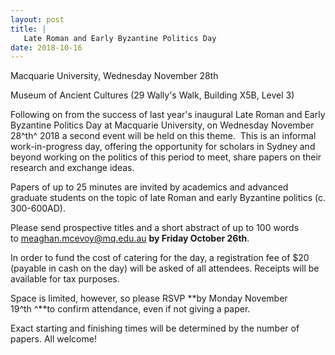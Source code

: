 ```yaml
---
layout: post
title: |
   Late Roman and Early Byzantine Politics Day
date: 2018-10-16
---
```


Macquarie University, Wednesday November 28th

Museum of
Ancient Cultures (29 Wally's Walk, Building X5B, Level
3)

Following on from the success of last year's inaugural
Late Roman and Early Byzantine Politics Day at Macquarie University, on
Wednesday November 28^th^ 2018 a second event will be held on this
theme.  This is an informal work-in-progress day, offering the
opportunity for scholars in Sydney and beyond working on the politics of
this period to meet, share papers on their research and exchange
ideas.

Papers of up to 25 minutes are invited by academics
and advanced graduate students on the topic of late Roman and early
Byzantine politics (c. 300-600AD).

Please send prospective
titles and a short abstract of up to 100 words
to [meaghan.mcevoy@mq.edu.au](mailto:meaghan.mcevoy@mq.edu.au) **by
Friday October 26th**.

In order to fund the cost of catering
for the day, a registration fee of $20 (payable in cash on the day)
will be asked of all attendees. Receipts will be available for tax
purposes.

Space is limited, however, so please RSVP **by
Monday November 19^th ^**to confirm attendance, even if not giving a
paper.

Exact starting and finishing times will be determined
by the number of papers. All welcome!
